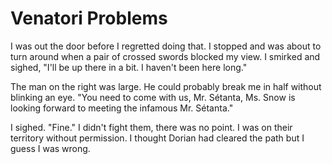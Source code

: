 # Venatori Problems
I was out the door before I regretted doing that.  I stopped and was about to turn around when a pair of crossed swords blocked my view.  I smirked and sighed, "I'll be up there in a bit. I haven't been here long."

The man on the right was large.  He could probably break me in half without blinking an eye.  "You need to come with us, Mr. Sétanta, Ms. Snow is looking forward to meeting the infamous Mr. Sétanta."

I sighed.  "Fine."  I didn't fight them, there was no point.  I was on their territory without permission.  I thought Dorian had cleared the path but I guess I was wrong.


<!--stackedit_data:
eyJoaXN0b3J5IjpbLTE5MTk5OTM1MjMsLTE0NjI4NTY3MzYsLT
c5NzU2ODA3MCwtODI5OTU5Mjc3XX0=
-->